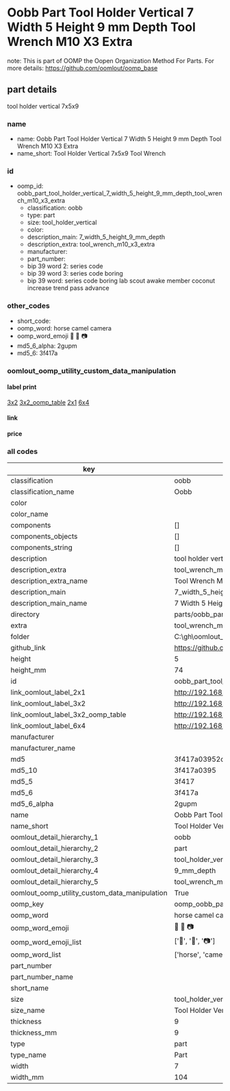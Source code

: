 # Oobb Part Tool Holder Vertical 7 Width 5 Height 9 mm Depth Tool Wrench M10 X3 Extra  

note: This is part of OOMP the Oopen Organization Method For Parts. For more details: https://github.com/oomlout/oomp_base

##  part details
  



tool holder vertical 7x5x9



### name
* name: Oobb Part Tool Holder Vertical 7 Width 5 Height 9 mm Depth Tool Wrench M10 X3 Extra
* name_short: Tool Holder Vertical 7x5x9 Tool Wrench
### id
* oomp_id: oobb_part_tool_holder_vertical_7_width_5_height_9_mm_depth_tool_wrench_m10_x3_extra
  * classification: oobb
  * type: part
  * size: tool_holder_vertical
  * color: 
  * description_main: 7_width_5_height_9_mm_depth
  * description_extra: tool_wrench_m10_x3_extra
  * manufacturer: 
  * part_number: 
  * bip 39 word 2: series code
  * bip 39 word 3: series code boring
  * bip 39 word: series code boring lab scout awake member coconut increase trend pass advance

### other_codes
* short_code: 
* oomp_word: horse camel camera
* oomp_word_emoji :horse: :camel: :camera:
* md5_6_alpha: 2gupm
* md5_6: 3f417a






### oomlout_oomp_utility_custom_data_manipulation
#### label print
[3x2](http://192.168.1.245:1112/?label=oomp%202gupm)
[3x2_oomp_table](http://192.168.1.108:1112/?label=oomp%202gupm)
[2x1](http://192.168.1.242:1112/?label=oomp%202gupm)
[6x4](http://192.168.1.55:1112/?label=oomp%202gupm)    

#### link

                              

#### price







### all codes 
| key | value |  
| --- | --- |  
| classification | oobb |  
| classification_name | Oobb |  
| color |  |  
| color_name |  |  
| components | [] |  
| components_objects | [] |  
| components_string | [] |  
| description | tool holder vertical 7x5x9 |  
| description_extra | tool_wrench_m10_x3_extra |  
| description_extra_name | Tool Wrench M10 X3 Extra |  
| description_main | 7_width_5_height_9_mm_depth |  
| description_main_name | 7 Width 5 Height 9 mm Depth |  
| directory | parts/oobb_part_tool_holder_vertical_7_width_5_height_9_mm_depth_tool_wrench_m10_x3_extra |  
| extra | tool_wrench_m10_x3 |  
| folder | C:\gh\oomlout_oobb_version_4_generated_parts\things\oobb_part_tool_holder_vertical_7_width_5_height_9_mm_depth_tool_wrench_m10_x3_extra |  
| github_link | https://github.com/oomlout/oomlout_oomp_part_src/tree/main/parts/oobb_part_tool_holder_vertical_7_width_5_height_9_mm_depth_tool_wrench_m10_x3_extra |  
| height | 5 |  
| height_mm | 74 |  
| id | oobb_part_tool_holder_vertical_7_width_5_height_9_mm_depth_tool_wrench_m10_x3_extra |  
| link_oomlout_label_2x1 | http://192.168.1.242:1112/?label=oomp%202gupm |  
| link_oomlout_label_3x2 | http://192.168.1.245:1112/?label=oomp%202gupm |  
| link_oomlout_label_3x2_oomp_table | http://192.168.1.108:1112/?label=oomp%202gupm |  
| link_oomlout_label_6x4 | http://192.168.1.55:1112/?label=oomp%202gupm |  
| manufacturer |  |  
| manufacturer_name |  |  
| md5 | 3f417a03952cf15840e0a7c033cb4620 |  
| md5_10 | 3f417a0395 |  
| md5_5 | 3f417 |  
| md5_6 | 3f417a |  
| md5_6_alpha | 2gupm |  
| name | Oobb Part Tool Holder Vertical 7 Width 5 Height 9 mm Depth Tool Wrench M10 X3 Extra |  
| name_short | Tool Holder Vertical 7x5x9 Tool Wrench |  
| oomlout_detail_hierarchy_1 | oobb |  
| oomlout_detail_hierarchy_2 | part |  
| oomlout_detail_hierarchy_3 | tool_holder_vertical |  
| oomlout_detail_hierarchy_4 | 9_mm_depth |  
| oomlout_detail_hierarchy_5 | tool_wrench_m10_x3_extra |  
| oomlout_oomp_utility_custom_data_manipulation | True |  
| oomp_key | oomp_oobb_part_tool_holder_vertical_7_width_5_height_9_mm_depth_tool_wrench_m10_x3_extra |  
| oomp_word | horse camel camera |  
| oomp_word_emoji | :horse: :camel: :camera: |  
| oomp_word_emoji_list | [':horse:', ':camel:', ':camera:'] |  
| oomp_word_list | ['horse', 'camel', 'camera'] |  
| part_number |  |  
| part_number_name |  |  
| short_name |  |  
| size | tool_holder_vertical |  
| size_name | Tool Holder Vertical |  
| thickness | 9 |  
| thickness_mm | 9 |  
| type | part |  
| type_name | Part |  
| width | 7 |  
| width_mm | 104 |  
